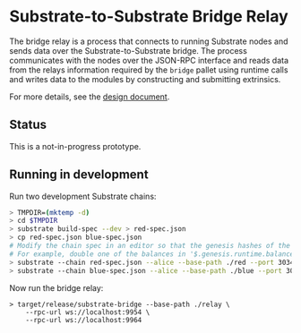 # Substrate-to-Substrate Bridge Relay

The bridge relay is a process that connects to running Substrate nodes and sends data over the Substrate-to-Substrate bridge. The process communicates with the nodes over the JSON-RPC interface and reads data from the relays information required by the `bridge` pallet using runtime calls and writes data to the modules by constructing and submitting extrinsics.

For more details, see the [design document](doc/design.md).

## Status

This is a not-in-progress prototype.

## Running in development

Run two development Substrate chains:

```bash
> TMPDIR=(mktemp -d)
> cd $TMPDIR
> substrate build-spec --dev > red-spec.json
> cp red-spec.json blue-spec.json
# Modify the chain spec in an editor so that the genesis hashes of the two chains differ.
# For example, double one of the balances in '$.genesis.runtime.balances.balances'.
> substrate --chain red-spec.json --alice --base-path ./red --port 30343 --ws-port 9954
> substrate --chain blue-spec.json --alice --base-path ./blue --port 30353 --ws-port 9964
```

Now run the bridge relay:

```
> target/release/substrate-bridge --base-path ./relay \
    --rpc-url ws://localhost:9954 \
    --rpc-url ws://localhost:9964
```
